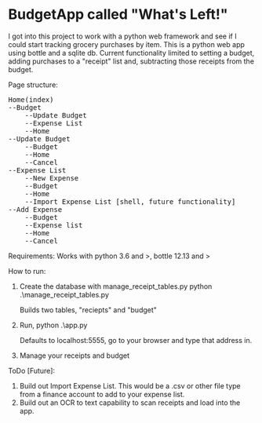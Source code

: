 # BudgetApp called "What's Left!"
I got into this project to work with a python web framework and see if I could start tracking grocery purchases by item.
This is a python web app using bottle and a sqlite db. 
Current functionality limited to setting a budget, adding purchases to a "receipt" list and, subtracting those receipts from the budget. 

Page structure: 
<pre>
Home(index)
--Budget
	--Update Budget
	--Expense List
	--Home
--Update Budget
	--Budget
	--Home
	--Cancel
--Expense List
	--New Expense 
	--Budget 
	--Home 
	--Import Expense List [shell, future functionality]
--Add Expense
	--Budget 
	--Expense list
	--Home 
	--Cancel
</pre>

Requirements: 
Works with python 3.6 and >, bottle 12.13 and >

How to run: 
1. Create the database with manage_receipt_tables.py
	python .\manage_receipt_tables.py 
	
	Builds two tables, "reciepts" and "budget"

2. Run, python .\app.py

	Defaults to localhost:5555, go to your browser and type that address in. 

3. Manage your receipts and budget 

ToDo 
[Future]: 
1. Build out Import Expense List.  This would be a .csv or other file type from a finance account to add to your expense list. 
2. Build out an OCR to text capability to scan receipts and load into the app.
